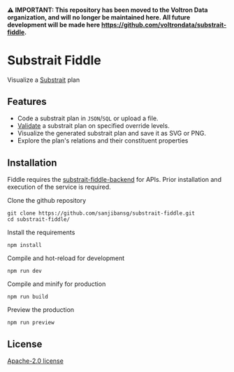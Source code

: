 
#### ⚠️ IMPORTANT: This repository has been moved to the Voltron Data organization, and will no longer be maintained here. All future development will be made here https://github.com/voltrondata/substrait-fiddle. 
# Substrait Fiddle
Visualize a [Substrait](https://substrait.io/) plan

## Features

- Code a substrait plan in `JSON`/`SQL` or upload a file.
- [Validate](https://github.com/substrait-io/substrait-validator) a substrait plan on specified override levels.
- Visualize the generated substrait plan and save it as SVG or PNG.
- Explore the plan's relations and their constituent properties


## Installation

Fiddle requires the [substrait-fiddle-backend](https://github.com/sanjibansg/substrait-fiddle-backend) for APIs. Prior installation and execution of the service is required.

Clone the github repository

```
git clone https://github.com/sanjibansg/substrait-fiddle.git
cd substrait-fiddle/
```

Install the requirements

```
npm install
```

Compile and hot-reload for development

```
npm run dev
```

Compile and minify for production

```
npm run build
```

Preview the production
```
npm run preview
```
    
## License

[Apache-2.0 license](https://github.com/sanjibansg/substrait-fiddle-backend/blob/main/LICENSE)


